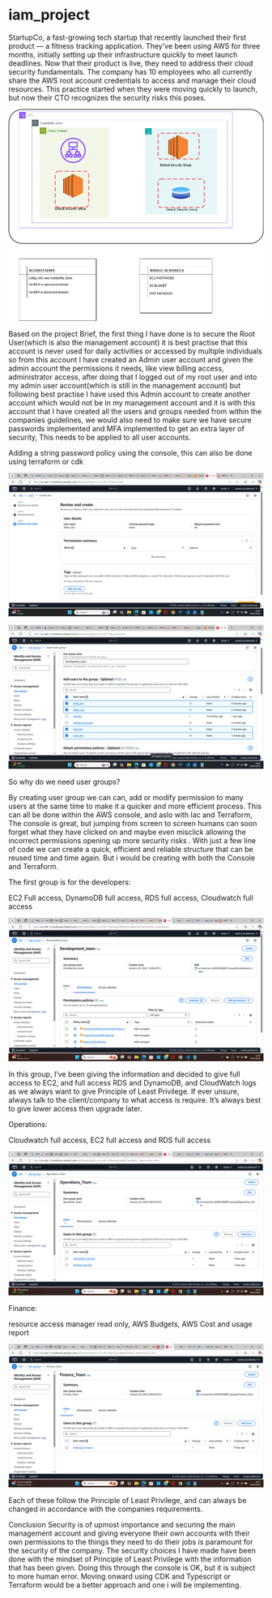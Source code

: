# iam_project

StartupCo, a fast-growing tech startup that recently launched their first product — a fitness tracking application. They’ve been using AWS for three months, initially setting up their infrastructure quickly to meet launch deadlines. Now that their product is live, they need to address their cloud security fundamentals. The company has 10 employees who all currently share the AWS root account credentials to access and manage their cloud resources. This practice started when they were moving quickly to launch, but now their CTO recognizes the security risks this poses.

![VPC Architecture Diagram](images/startupcoo.png)

Based on the project Brief, the first thing I have done is to secure the Root User(which is also the management account) it is best practise that this account is never used for daily activities or accessed by multiple individuals so from this account I have created an Admin user account and given the admin account the permissions it needs, like view billing access, administrator access, after doing that I logged out of my root user and into my admin user account(which is still in the management account) but following best practise I have used this Admin account to create another account which would not be in my management account and it is with this account that I have created all the users and groups needed from within the companies guidelines, we would also need to make sure we have secure passwords implemented and MFA implemented to get an extra layer of security, This needs to be applied to all user accounts.

Adding a string password policy using the console, this can also be done using terraform or cdk

![Screenshot of Console](images/screenshot01.png)

![Screenshot of Console](images/screenshot02.png)

So why do we need user groups?

By creating user group we can can, add or modify permission to many users at the same time to make it a quicker and more efficient process. This can all be done within the AWS console, and aslo with Iac and Terraform,  The console is great, but jumping from screen to screen humans can soon forget what they have clicked on and maybe even misclick allowing the incorrect permissions opening up more security risks . With just a few line of code we can create a quick, efficient and reliable structure that can be reused time and time again. But i would be creating with both the Console and Terraform.

The first group is for the developers:

EC2 Full access, DynamoDB full access, RDS full access, Cloudwatch full access

![Screenshot of Console](images/screenshot03.png)

In this group, I’ve been giving the information and decided to give full access to EC2, and  full access RDS and DynamoDB, and CloudWatch logs as we always want to give Principle of Least Privilege. If ever unsure, always talk to the client/company to what access is require. It’s always best to give lower access then upgrade later.

Operations:

Cloudwatch full access, EC2 full access and RDS full access

![Screenshot of Console](images/screenshot04.png)

Finance:

resource access manager read only, AWS Budgets, AWS Cost and usage report

![Screenshot of Console](images/screenshot05.png)

Each of these follow the Principle of Least Privilege, and can always be changed in accordance with the companies requirements.

Conclusion
Security is of upmost importance and securing the main management account and giving everyone their own accounts with their own permissions to the things they need to do their jobs is paramount for the security of the company.
The security choices I have made have been done with the mindset of Principle of Least Privilege with the information that has been given. Doing this through the console is OK, but it is subject to more human error. Moving onward using CDK and Typescript or Terraform would be a better approach and one i will be implementing.

